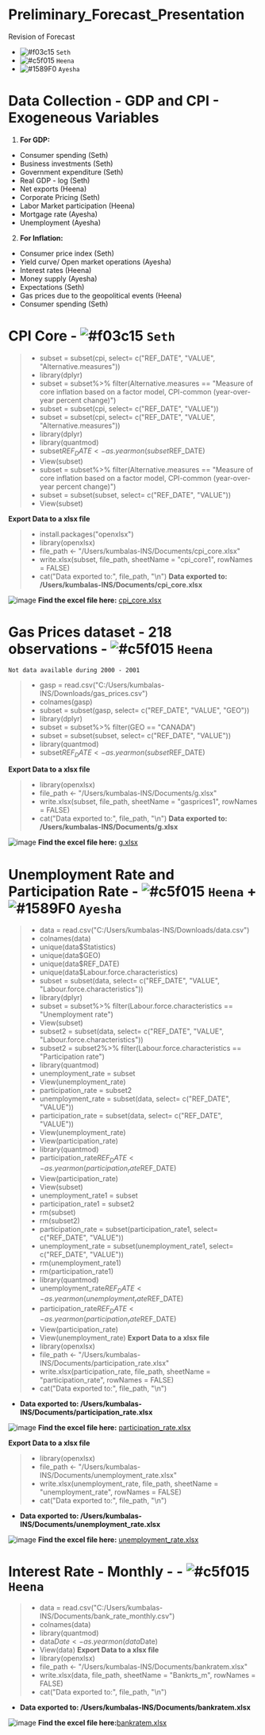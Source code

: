 # Preliminary_Forecast_Presentation
Revision of Forecast

- ![#f03c15](https://placehold.co/15x15/f03c15/f03c15.png) `Seth`
- ![#c5f015](https://placehold.co/15x15/c5f015/c5f015.png) `Heena`
- ![#1589F0](https://placehold.co/15x15/1589F0/1589F0.png) `Ayesha`




  
# Data Collection - GDP and CPI - Exogeneous Variables 
1. **For GDP:**
 - Consumer spending (Seth)
 - Business investments (Seth)
 - Government expenditure (Seth)
 - Real GDP - log (Seth)
 - Net exports (Heena)
 - Corporate Pricing (Seth)
 - Labor Market participation (Heena)
 - Mortgage rate (Ayesha)
 - Unemployment (Ayesha)
 
2. **For Inflation:** 
- Consumer price index (Seth)
- Yield curve/ Open market operations (Ayesha)
- Interest rates (Heena)
- Money supply  (Ayesha)
- Expectations (Seth)
- Gas prices due to the geopolitical events (Heena)
- Consumer spending (Seth)

# CPI Core - ![#f03c15](https://placehold.co/15x15/f03c15/f03c15.png) `Seth`

> - subset = subset(cpi, select= c("REF_DATE", "VALUE", "Alternative.measures"))
> - library(dplyr)
> - subset = subset%>% filter(Alternative.measures == "Measure of core inflation based on a factor model, CPI-common (year-over-year percent change)")
> - subset = subset(cpi, select= c("REF_DATE", "VALUE"))
> - subset = subset(cpi, select= c("REF_DATE", "VALUE", "Alternative.measures"))
> - library(dplyr)
> - library(quantmod)
> - subset$REF_DATE <- as.yearmon(subset$REF_DATE)
> - View(subset)
> - subset = subset%>% filter(Alternative.measures == "Measure of core inflation based on a factor model, CPI-common (year-over-year percent change)")
> - subset = subset(subset, select= c("REF_DATE", "VALUE"))
> - View(subset)

__Export Data to a xlsx file__

> - install.packages("openxlsx")
> - library(openxlsx)
> - file_path <- "/Users/kumbalas-INS/Documents/cpi_core.xlsx"
> - write.xlsx(subset, file_path, sheetName = "cpi_core1", rowNames = FALSE)
> - cat("Data exported to:", file_path, "\n")
__Data exported to: /Users/kumbalas-INS/Documents/cpi_core.xlsx__

![image](https://github.com/SethCodesABitForSchool/Preliminary_Forecast_Presentation/assets/147195203/34588c2a-7a6c-4365-a39d-a48027695b75) **Find the excel file here:** [cpi_core.xlsx](https://github.com/SethCodesABitForSchool/Preliminary_Forecast_Presentation/files/13245727/cpi_core.xlsx)

# Gas Prices dataset - 218 observations - ![#c5f015](https://placehold.co/15x15/c5f015/c5f015.png) `Heena`
`Not data available during 2000 - 2001`
> - gasp = read.csv("C:/Users/kumbalas-INS/Downloads/gas_prices.csv")
> - colnames(gasp)
> - subset = subset(gasp, select= c("REF_DATE", "VALUE", "GEO"))
> - library(dplyr)
> - subset = subset%>% filter(GEO == "CANADA")
> - subset = subset(subset, select= c("REF_DATE", "VALUE"))
> - library(quantmod)
> - subset$REF_DATE <- as.yearmon(subset$REF_DATE)

__Export Data to a xlsx file__

> - library(openxlsx)
> - file_path <- "/Users/kumbalas-INS/Documents/g.xlsx"
> - write.xlsx(subset, file_path, sheetName = "gasprices1", rowNames = FALSE)
> - cat("Data exported to:", file_path, "\n")
__Data exported to: /Users/kumbalas-INS/Documents/g.xlsx__

![image](https://github.com/SethCodesABitForSchool/Preliminary_Forecast_Presentation/assets/147195203/34588c2a-7a6c-4365-a39d-a48027695b75) **Find the excel file here:** [g.xlsx](https://github.com/SethCodesABitForSchool/Preliminary_Forecast_Presentation/files/13245822/g.xlsx)

# Unemployment Rate and Participation Rate - ![#c5f015](https://placehold.co/15x15/c5f015/c5f015.png) `Heena` + ![#1589F0](https://placehold.co/15x15/1589F0/1589F0.png) `Ayesha`
> - data = read.csv("C:/Users/kumbalas-INS/Downloads/data.csv")
> - colnames(data)
> - unique(data$Statistics)
> - unique(data$GEO)
> - unique(data$REF_DATE)
> - unique(data$Labour.force.characteristics)
> - subset = subset(data, select= c("REF_DATE", "VALUE", "Labour.force.characteristics"))
> - library(dplyr)
> - subset = subset%>% filter(Labour.force.characteristics == "Unemployment rate")
> - View(subset)
> - subset2 = subset(data, select= c("REF_DATE", "VALUE", "Labour.force.characteristics"))
> - subset2 = subset2%>% filter(Labour.force.characteristics == "Participation rate")
> - library(quantmod)
> - unemployment_rate = subset
> - View(unemployment_rate)
> - participation_rate = subset2
> - unemployment_rate = subset(data, select= c("REF_DATE", "VALUE"))
> - participation_rate = subset(data, select= c("REF_DATE", "VALUE"))
> - View(unemployment_rate)
> - View(participation_rate)
> - library(quantmod)
> - participation_rate$REF_DATE <- as.yearmon(participation_rate$REF_DATE)
> - View(participation_rate)
> - View(subset)
> - unemployment_rate1 = subset
> - participation_rate1 = subset2
> - rm(subset)
> - rm(subset2)
> - participation_rate = subset(participation_rate1, select= c("REF_DATE", "VALUE"))
> - unemployment_rate = subset(unemployment_rate1, select= c("REF_DATE", "VALUE"))
> - rm(unemployment_rate1)
> - rm(participation_rate1)
> - library(quantmod)
> - unemployment_rate$REF_DATE <- as.yearmon(unemployment_rate$REF_DATE)
> - participation_rate$REF_DATE <- as.yearmon(participation_rate$REF_DATE)
> - View(participation_rate)
> - View(unemployment_rate)
__Export Data to a xlsx file__
> - library(openxlsx)
> - file_path <- "/Users/kumbalas-INS/Documents/participation_rate.xlsx"
> - write.xlsx(participation_rate, file_path, sheetName = "participation_rate", rowNames = FALSE)
> - cat("Data exported to:", file_path, "\n")
- __Data exported to: /Users/kumbalas-INS/Documents/participation_rate.xlsx__
 
![image](https://github.com/SethCodesABitForSchool/Preliminary_Forecast_Presentation/assets/147195203/34588c2a-7a6c-4365-a39d-a48027695b75) **Find the excel file here:** [participation_rate.xlsx](https://github.com/SethCodesABitForSchool/Preliminary_Forecast_Presentation/files/13246407/participation_rate.xlsx)

__Export Data to a xlsx file__

> - library(openxlsx)
> - file_path <- "/Users/kumbalas-INS/Documents/unemployment_rate.xlsx"
> - write.xlsx(unemployment_rate, file_path, sheetName = "unemployment_rate", rowNames = FALSE)
> - cat("Data exported to:", file_path, "\n")
- __Data exported to: /Users/kumbalas-INS/Documents/unemployment_rate.xlsx__

![image](https://github.com/SethCodesABitForSchool/Preliminary_Forecast_Presentation/assets/147195203/34588c2a-7a6c-4365-a39d-a48027695b75) **Find the excel file here:** [unemployment_rate.xlsx](https://github.com/SethCodesABitForSchool/Preliminary_Forecast_Presentation/files/13246416/unemployment_rate.xlsx)

# Interest Rate - Monthly - - ![#c5f015](https://placehold.co/15x15/c5f015/c5f015.png) `Heena`
> - data = read.csv("C:/Users/kumbalas-INS/Documents/bank_rate_monthly.csv")
> - colnames(data)
> - library(quantmod)
> - data$Date <- as.yearmon(data$Date)
> - View(data)
__Export Data to a xlsx file__
> - library(openxlsx)
> - file_path <- "/Users/kumbalas-INS/Documents/bankratem.xlsx"
> - write.xlsx(data, file_path, sheetName = "Bankrts_m", rowNames = FALSE)
> - cat("Data exported to:", file_path, "\n")
- __Data exported to: /Users/kumbalas-INS/Documents/bankratem.xlsx__
  
![image](https://github.com/SethCodesABitForSchool/Preliminary_Forecast_Presentation/assets/147195203/34588c2a-7a6c-4365-a39d-a48027695b75) **Find the excel file here:**[bankratem.xlsx](https://github.com/SethCodesABitForSchool/Preliminary_Forecast_Presentation/files/13246595/bankratem.xlsx)






